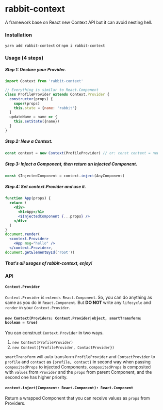 # rabbit-context

A framework base on React new Context API but it can avoid nesting hell.

### Installation
`yarn add rabbit-context` or `npm i rabbit-context`

### Usage (4 steps)

##### Step 1: Declare your Provider.
````jsx
import Context from 'rabbit-context'

// Everything is similar to React.Component
class ProfileProvider extends Context.Provider {
  constructor(props) {
    super(props)
    this.state = {name: 'rabbit'}
  }
  updateName = name => {
    this.setState({name})
  }
}
````

##### Step 2: New a Context.
````jsx
const context = new Context(ProfileProvider) // or: const context = new Context({ProfileProvider})
````

##### Step 3: Inject a Component, then return an injected Component.
````jsx
const $InjectedComponent = context.inject(AnyComponent)
````

##### Step 4: Set context.Provider and use it.
````jsx
function App(props) {
  return (
    <div>
      <h1>App</h1>
      <$InjectedComponent {...props} />
    </div>
  )
}
document.render(
  <context.Provider>
    <App msg="hello" />
  </context.Provider>,
document.getElementById('root'))
````

##### That's all usages of rabbit-context, enjoy!


### API

#### `Context.Provider`
`Context.Provider` is `extends React.Component`.
So, you can do anything as same as you do in `React.Component`.
But **DO NOT** write any `lifecycle` and `render` in your `Context.Provider`.

#### `new Context(Providers: Context.Provider|object, smartTransform: boolean = true)`
You can construct `Context.Provider` in two ways.
1. `new Context(ProfileProvider)`
2. `new Context({ProfileProvider, ContactProvider})`

`smartTransform` will auto transform `ProfileProvider` and `ContactProvider` to `profile` and `contact` as `{profile, contact}` in second way when passing `compositedProps` to injected Components, `compositedProps` is composited with `values` from `Provider` and the `props` from parent Component, and the second one has higher priority.

#### `context.inject(Component: React.Component): React.Component`
Return a wrapped Component that you can receive values as `props` from Providers.
